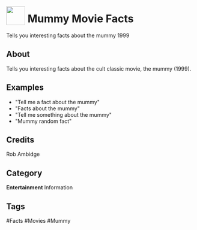 # <img src="https://raw.githack.com/FortAwesome/Font-Awesome/master/svgs/solid/ankh.svg" card_color="#FEE255" width="50" height="50" style="vertical-align:bottom"/> Mummy Movie Facts
Tells you interesting facts about the mummy 1999

## About
Tells you interesting facts about the cult classic movie, the mummy (1999).

## Examples
* "Tell me a fact about the mummy"
* "Facts about the mummy"
* "Tell me something about the mummy"
* "Mummy random fact"

## Credits
Rob Ambidge

## Category
**Entertainment**
Information

## Tags
#Facts
#Movies
#Mummy


